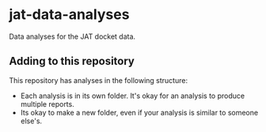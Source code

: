 # jat-data-analyses

Data analyses for the JAT docket data.

## Adding to this repository

This repository has analyses in the following structure:

* Each analysis is in its own folder. It's okay for an analysis to produce multiple reports.
* Its okay to make a new folder, even if your analysis is similar to someone else's.
